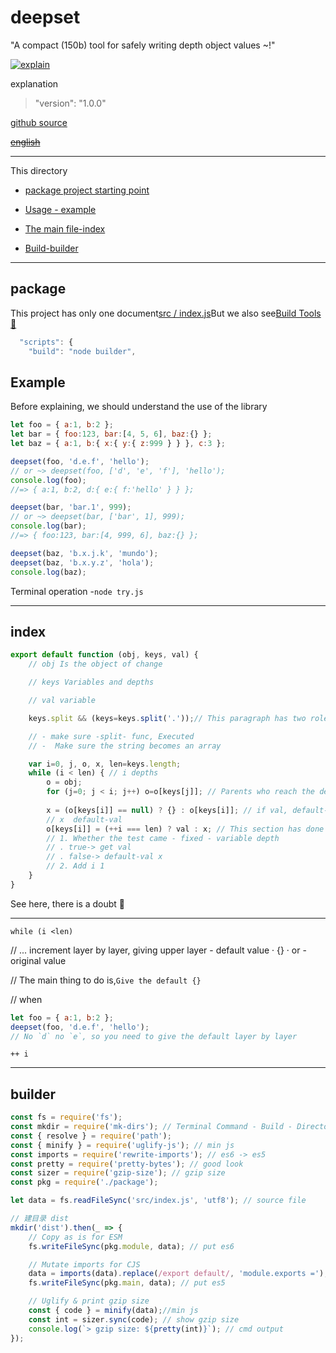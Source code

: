 # deepset

"A compact (150b) tool for safely writing depth object values ​​~!"

[![explain](http://llever.com/explain.svg)](https://github.com/chinanf-boy/Source-Explain)

explanation

> "version": "1.0.0"

[github source](https://github.com/lukeed/deepset)

~~[english](./README.en.md)~~

* * *

This directory

-   [package project starting point](#package)

-   [Usage - example](#example)

-   [The main file-index](#index)

-   [Build-builder](#builder)

* * *

## package

This project has only one document[src / index.js](#index)But we also see[Build Tools 🔧](#builder)

```js
  "scripts": {
    "build": "node builder",
```

## Example

Before explaining, we should understand the use of the library

```js
let foo = { a:1, b:2 };
let bar = { foo:123, bar:[4, 5, 6], baz:{} };
let baz = { a:1, b:{ x:{ y:{ z:999 } } }, c:3 };

deepset(foo, 'd.e.f', 'hello');
// or ~> deepset(foo, ['d', 'e', 'f'], 'hello');
console.log(foo);
//=> { a:1, b:2, d:{ e:{ f:'hello' } } };

deepset(bar, 'bar.1', 999);
// or ~> deepset(bar, ['bar', 1], 999);
console.log(bar);
//=> { foo:123, bar:[4, 999, 6], baz:{} };

deepset(baz, 'b.x.j.k', 'mundo');
deepset(baz, 'b.x.y.z', 'hola');
console.log(baz);
```

Terminal operation -`node try.js`

* * *

## index

```js
export default function (obj, keys, val) {
    // obj Is the object of change

    // keys Variables and depths

    // val variable

    keys.split && (keys=keys.split('.'));// This paragraph has two roles

    // - make sure -split- func, Executed
    // -  Make sure the string becomes an array

	var i=0, j, o, x, len=keys.length;
	while (i < len) { // i depths
		o = obj;
        for (j=0; j < i; j++) o=o[keys[j]]; // Parents who reach the depth of i variable--> o
        
        x = (o[keys[i]] == null) ? {} : o[keys[i]]; // if val, default-val | {}
        // x  default-val
        o[keys[i]] = (++i === len) ? val : x; // This section has done two things
        // 1. Whether the test came - fixed - variable depth 
        // . true-> get val
        // . false-> default-val x
        // 2. Add i 1 
	}
}
```

See here, there is a doubt 🤔️

* * *

`while (i <len)`

// ... increment layer by layer, giving upper layer - default value · {} · or - original value

// The main thing to do is,`Give the default {}`

// when

```js
let foo = { a:1, b:2 };
deepset(foo, 'd.e.f', 'hello');
// No `d` no `e`, so you need to give the default layer by layer
```

`++ i`

* * *

## builder

```js
const fs = require('fs');
const mkdir = require('mk-dirs'); // Terminal Command - Build - Directory
const { resolve } = require('path');
const { minify } = require('uglify-js'); // min js
const imports = require('rewrite-imports'); // es6 -> es5
const pretty = require('pretty-bytes'); // good look
const sizer = require('gzip-size'); // gzip size
const pkg = require('./package');

let data = fs.readFileSync('src/index.js', 'utf8'); // source file

// 建目录 dist
mkdir('dist').then(_ => {
	// Copy as is for ESM
	fs.writeFileSync(pkg.module, data); // put es6

	// Mutate imports for CJS
	data = imports(data).replace(/export default/, 'module.exports ='); // change Keywords
	fs.writeFileSync(pkg.main, data); // put es5

	// Uglify & print gzip size
	const { code } = minify(data);//min js
	const int = sizer.sync(code); // show gzip size
	console.log(`> gzip size: ${pretty(int)}`); // cmd output
});
```